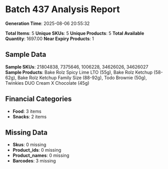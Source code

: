 # Batch 437 Analysis Report

**Generation Time**: 2025-08-06 20:55:32

**Total Items**: 5
**Unique SKUs**: 5
**Unique Products**: 5
**Total Available Quantity**: 1697.00
**Near Expiry Products**: 1

## Sample Data
**Sample SKUs**: 21804838, 7375646, 1006228, 34626026, 34626027
**Sample Products**: Bake Rolz Spicy Lime LTO (55g), Bake Rolz Ketchup (58-62g), Bake Rolz Ketchup Family Size (88-92g), Todo Brownie (50g), Twinkies DUO Cream X Chocolate (45g)

## Financial Categories
- **Food**: 3 items
- **Snacks**: 2 items

## Missing Data
- **Skus**: 0 missing
- **Product_ids**: 0 missing
- **Product_names**: 0 missing
- **Barcodes**: 3 missing
